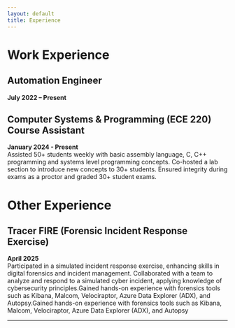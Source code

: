 ```yaml
---
layout: default
title: Experience
---
```


# Work Experience

## Automation Engineer  
**July 2022 – Present**  

## Computer Systems & Programming (ECE 220) Course Assistant
**January 2024 - Present**  
Assisted 50+ students weekly with basic assembly language, C, C++ programming and systems level programming concepts.
Co-hosted a lab section to introduce new concepts to 30+ students.
Ensured integrity during exams as a proctor and graded 30+ student exams.

# Other Experience

## Tracer FIRE (Forensic Incident Response Exercise)
**April 2025**  
Participated in a simulated incident response exercise, enhancing skills in digital forensics and incident management.
Collaborated with a team to analyze and respond to a simulated cyber incident, applying knowledge of cybersecurity principles.Gained hands-on experience with forensics tools such as Kibana, Malcom, Velociraptor, Azure Data Explorer (ADX), and Autopsy.Gained hands-on experience with forensics tools such as Kibana, Malcom, Velociraptor, Azure Data Explorer (ADX), and Autopsy

---
